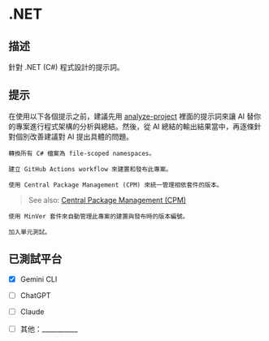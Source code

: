 # .NET

## 描述

針對 .NET (C#) 程式設計的提示詞。

## 提示

在使用以下各個提示之前，建議先用 [analyze-project](analyze-project.zh-TW.md) 裡面的提示詞來讓 AI 替你的專案進行程式架構的分析與總結。然後，從 AI 總結的輸出結果當中，再逐條針對個別改善建議對 AI 提出具體的問題。

```text
轉換所有 C# 檔案為 file-scoped namespaces。
```

```text
建立 GitHub Actions workflow 來建置和發布此專案。
```

```text
使用 Central Package Management (CPM) 來統一管理相依套件的版本。
```

> See also: [Central Package Management (CPM)](https://learn.microsoft.com/en-us/nuget/consume-packages/central-package-management)

```text
使用 MinVer 套件來自動管理此專案的建置與發布時的版本編號。
```

```text
加入單元測試。
```

## 已測試平台

- [X] Gemini CLI
- [ ] ChatGPT
- [ ] Claude
- [ ] 其他：___________

